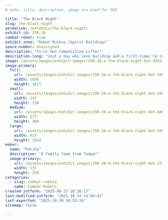 ```yaml
---
# note: title, description, image are used for SEO

title: "The Black Night"
slug: the-black-night
permalink: /exhibits/the-black-night/
exhibit-id: 25R-26
combat-robot: true
exhibit-zone: "Robot Ruckus (Spirit Building)"
space-number: Unassigned
description: "First-Gen Competitive Lifter!"
description-long: "Just a boy who love building and a first-timer to combat robotics."
image: /assets/images/exhibit-images/25R-26-e-the-black-night-bot-4452-273x300.png
image-primary: 
  full:
    url: /assets/images/exhibit-images/25R-26-e-the-black-night-bot-4452-full.png
    width: 1656
    height: 1817
  small:
    url: /assets/images/exhibit-images/25R-26-e-the-black-night-bot-4452-137x150.png
    width: 137
    height: 150
  medium:
    url: /assets/images/exhibit-images/25R-26-e-the-black-night-bot-4452-273x300.png
    width: 273
    height: 300
  large:
    url: /assets/images/exhibit-images/25R-26-e-the-black-night-bot-4452-933x1024.png
    width: 933
    height: 1024
maker: 
  name: "Patiño"
  description: "A Family Team from Tampa!"
  image-primary:
    url: /assets/images/exhibit-images/25R-26-m-the-black-night-bot-273x300.png
    width: 137
    height: 150
categories: 
  - slug: combat-robots
    name: Combat Robots
created-jotform: "2025-09-23 20:26:17"
last-modified-jotform: "2025-10-14 14:09:42"
last-exported: "2025-10-20 16:53:26"
sitemap: false

---
```

